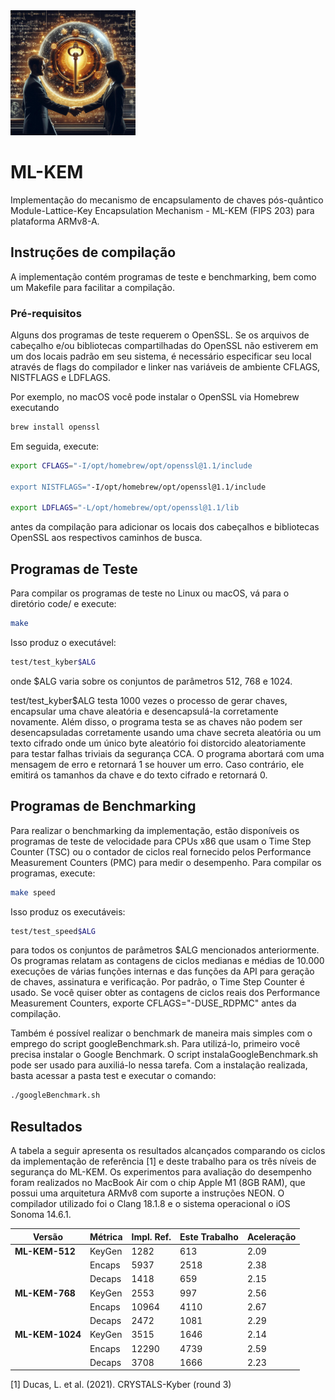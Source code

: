 <img src="https://github.com/everaldoalves/ML-KEM/raw/master/ML-KEM-Basic/chaveCompartilhadaKyberGitHub.jpeg" alt="Imagem de Fundo" width="200" height="auto">

# ML-KEM

Implementação do mecanismo de encapsulamento de chaves pós-quântico Module-Lattice-Key Encapsulation Mechanism - ML-KEM (FIPS 203) para plataforma ARMv8-A.

## Instruções de compilação
A implementação contém programas de teste e benchmarking, bem como um Makefile para facilitar a compilação.

### Pré-requisitos

Alguns dos programas de teste requerem o OpenSSL. Se os arquivos de cabeçalho e/ou bibliotecas compartilhadas do OpenSSL não estiverem em um dos locais padrão em seu sistema, é necessário especificar seu local através de flags do compilador e linker nas variáveis de ambiente CFLAGS, NISTFLAGS e LDFLAGS.

Por exemplo, no macOS você pode instalar o OpenSSL via Homebrew executando

```sh 
brew install openssl
```

Em seguida, execute:

```sh
export CFLAGS="-I/opt/homebrew/opt/openssl@1.1/include

export NISTFLAGS="-I/opt/homebrew/opt/openssl@1.1/include

export LDFLAGS="-L/opt/homebrew/opt/openssl@1.1/lib
```

antes da compilação para adicionar os locais dos cabeçalhos e bibliotecas OpenSSL aos respectivos caminhos de busca.

## Programas de Teste
Para compilar os programas de teste no Linux ou macOS, vá para o diretório code/ e execute:

```sh
make
```

Isso produz o executável:

```sh
test/test_kyber$ALG
```

onde $ALG varia sobre os conjuntos de parâmetros 512, 768 e 1024.

test/test_kyber$ALG testa 1000 vezes o processo de gerar chaves, encapsular uma chave aleatória e desencapsulá-la corretamente novamente. Além disso, o programa testa se as chaves não podem ser desencapsuladas corretamente usando uma chave secreta aleatória ou um texto cifrado onde um único byte aleatório foi distorcido aleatoriamente para testar falhas triviais da segurança CCA. O programa abortará com uma mensagem de erro e retornará 1 se houver um erro. Caso contrário, ele emitirá os tamanhos da chave e do texto cifrado e retornará 0.


## Programas de Benchmarking
Para realizar o benchmarking da implementação, estão disponíveis os programas de teste de velocidade para CPUs x86 que usam o Time Step Counter (TSC) ou o contador de ciclos real fornecido pelos Performance Measurement Counters (PMC) para medir o desempenho. Para compilar os programas, execute:

```sh
make speed
```

Isso produz os executáveis:

```sh
test/test_speed$ALG
```

para todos os conjuntos de parâmetros $ALG mencionados anteriormente. Os programas relatam as contagens de ciclos medianas e médias de 10.000 execuções de várias funções internas e das funções da API para geração de chaves, assinatura e verificação. Por padrão, o Time Step Counter é usado. Se você quiser obter as contagens de ciclos reais dos Performance Measurement Counters, exporte CFLAGS="-DUSE_RDPMC" antes da compilação.

Também é possível realizar o benchmark de maneira mais simples com o emprego do script googleBenchmark.sh. Para utilizá-lo, primeiro você precisa instalar o Google Benchmark. O script instalaGoogleBenchmark.sh pode ser usado para auxiliá-lo nessa tarefa. Com a instalação realizada, basta acessar a pasta test e executar o comando:

```sh
./googleBenchmark.sh
```
## Resultados
A tabela a seguir apresenta os resultados alcançados comparando os ciclos da implementação de referência [1] e deste trabalho para os três níveis de segurança do ML-KEM. Os experimentos para avaliação do desempenho foram realizados no  MacBook Air com o chip Apple M1 (8GB RAM), que possui uma arquitetura ARMv8 com suporte a instruções NEON. O compilador utilizado foi o Clang 18.1.8 e o sistema operacional o iOS Sonoma 14.6.1.

| **Versão**    | **Métrica** | **Impl. Ref.** | **Este Trabalho** | **Aceleração** |
|---------------|-------------|----------------|-------------------|----------------|
| **ML-KEM-512** | KeyGen      | 1282           | 613               | 2.09           |
|               | Encaps        | 5937           | 2518              | 2.38           |
|               | Decaps      | 1418           | 659               | 2.15           |
| **ML-KEM-768** | KeyGen      | 2553           | 997               | 2.56           |
|               | Encaps        | 10964          | 4110              | 2.67           |
|               | Decaps      | 2472           | 1081              | 2.29           |
| **ML-KEM-1024** | KeyGen      | 3515           | 1646              | 2.14           |
|               | Encaps        | 12290          | 4739              | 2.59           |
|               | Decaps      | 3708           | 1666              | 2.23           |

[1] Ducas, L. et al. (2021). CRYSTALS-Kyber (round 3)
</div>
